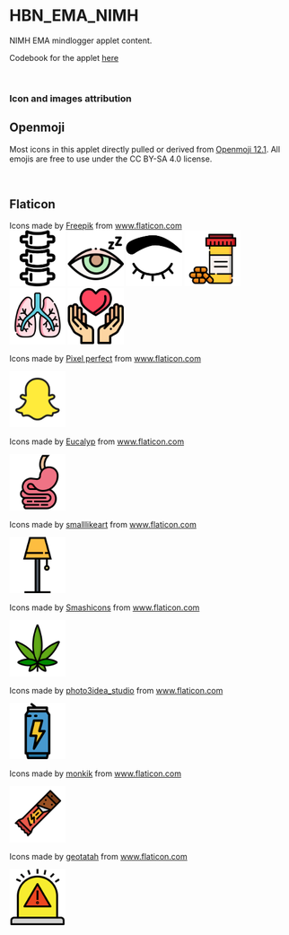 # HBN_EMA_NIMH
NIMH EMA mindlogger applet content.

Codebook for the applet [here](https://bookdown.org/mikemxxiao/nimh/)
 
<br>


### Icon and images attribution

## Openmoji 
Most icons in this applet directly pulled or derived from [Openmoji 12.1](https://openmoji.org/). All emojis are free to use under the CC BY-SA 4.0 license.

<br>

## Flaticon

<div>Icons made by <a href="https://www.flaticon.com/authors/freepik" title="Freepik">Freepik</a> from <a href="https://www.flaticon.com/" title="Flaticon">www.flaticon.com</a></div>

<img src="imageAttribution/spinePain.svg" width="100" height="100">
<img src="imageAttribution/closedEye.svg" width="100" height="100">
<img src="imageAttribution/eyelash.svg" width="100" height="100">
<img src="imageAttribution/prescriptionMeds.svg" width="100" height="100">
<img src="imageAttribution/lung.svg" width="100" height="100">
<img src="imageAttribution/helpHeart.svg" width="100" height="100">

<br>

Icons made by <a href="https://www.flaticon.com/authors/pixel-perfect" title="Pixel perfect">Pixel perfect</a> from <a href="https://www.flaticon.com/" title="Flaticon"> www.flaticon.com</a>

<img src="imageAttribution/snapIcon.svg" width="100" height="100">

<br>

Icons made by <a href="https://www.flaticon.com/authors/eucalyp" title="Eucalyp">Eucalyp</a> from <a href="https://www.flaticon.com/" title="Flaticon"> www.flaticon.com</a>

<img src="imageAttribution/stomachIntestine.svg" width="100" height="100">

<br>

Icons made by <a href="https://www.flaticon.com/authors/smalllikeart" title="smalllikeart">smalllikeart</a> from <a href="https://www.flaticon.com/" title="Flaticon"> www.flaticon.com</a>

<img src="imageAttribution/lamp.svg" width="100" height="100">

<br>

Icons made by <a href="https://www.flaticon.com/authors/smashicons" title="Smashicons">Smashicons</a> from <a href="https://www.flaticon.com/" title="Flaticon"> www.flaticon.com</a>

<img src="imageAttribution/marijuana.svg" width="100" height="100">

<br>

Icons made by <a href="https://www.flaticon.com/authors/photo3idea-studio" title="photo3idea_studio">photo3idea_studio</a> from <a href="https://www.flaticon.com/" title="Flaticon"> www.flaticon.com</a>

<img src="imageAttribution/energyDrink.svg" width="100" height="100">

<br>

Icons made by <a href="https://www.flaticon.com/authors/monkik" title="monkik">monkik</a> from <a href="https://www.flaticon.com/" title="Flaticon"> www.flaticon.com</a>

<img src="imageAttribution/energyBar.svg" width="100" height="100">

Icons made by <a href="https://www.flaticon.com/authors/geotatah" title="geotatah">geotatah</a> from <a href="https://www.flaticon.com/" title="Flaticon">www.flaticon.com</a>

<img src="imageAttribution/danger.svg" width="100" height="100">



